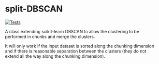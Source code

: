 # split-DBSCAN

[![Tests](https://github.com/tadasnik/split-DBSCAN/actions/workflows/python-app.yml/badge.svg)](https://github.com/tadasnik/split-DBSCAN/actions/workflows/python-app.yml)

A class extending scikit-learn DBSCAN to allow the clustering to be performed in chunks and merge the clusters.

It will only work if the input dataset is sorted along the chunking dimension and if there is reasonable separation between the clusters (they do not extend all the way along the chunking dimension).  
